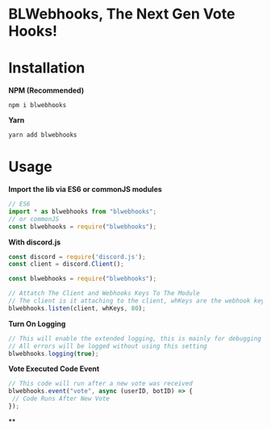 # BLWebhooks, The Next Gen Vote Hooks!

# Installation
**NPM (Recommended)**
```
npm i blwebhooks
```
**Yarn**
```
yarn add blwebhooks
```

# Usage

**Import the lib via ES6 or commonJS modules**
```js
// ES6
import * as blwebhooks from "blwebhooks";
// or commonJS
const blwebhooks = require("blwebhooks");
```
**With discord.js**
```js
const discord = require('discord.js');
const client = discord.Client();

const blwebhooks = require("blwebhooks");

// Attatch The Client and Webhooks Keys To The Module
// The client is it attaching to the client, whKeys are the webhook keys and 80 is the port it will run on
blwebhooks.listen(client, whKeys, 80);
```
**Turn On Logging**
```js
// This will enable the extended logging, this is mainly for debugging purposes
// All errors will be logged without using this setting
blwebhooks.logging(true);
```
**Vote Executed Code Event**
```js
// This code will run after a new vote was received
blwebhooks.event("vote", async (userID, botID) => {
 // Code Runs After New Vote
});
```
**

